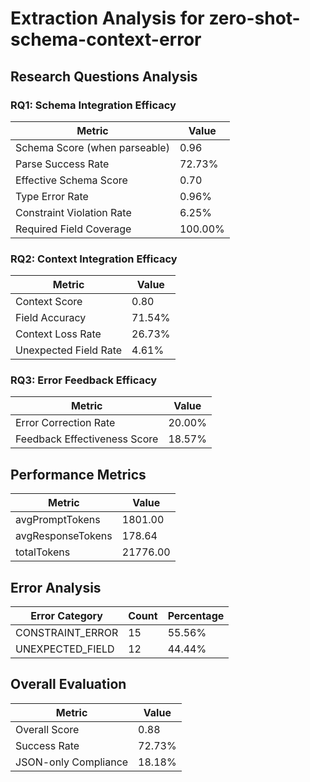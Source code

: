 # Extraction Analysis for zero-shot-schema-context-error

## Research Questions Analysis

### RQ1: Schema Integration Efficacy

| Metric | Value |
|--------|-------|
| Schema Score (when parseable) | 0.96 |
| Parse Success Rate | 72.73% |
| Effective Schema Score | 0.70 |
| Type Error Rate | 0.96% |
| Constraint Violation Rate | 6.25% |
| Required Field Coverage | 100.00% |

### RQ2: Context Integration Efficacy

| Metric | Value |
|--------|-------|
| Context Score | 0.80 |
| Field Accuracy | 71.54% |
| Context Loss Rate | 26.73% |
| Unexpected Field Rate | 4.61% |

### RQ3: Error Feedback Efficacy

| Metric | Value |
|--------|-------|
| Error Correction Rate | 20.00% |
| Feedback Effectiveness Score | 18.57% |

## Performance Metrics

| Metric | Value |
|--------|-------|
| avgPromptTokens | 1801.00 |
| avgResponseTokens | 178.64 |
| totalTokens | 21776.00 |

## Error Analysis

| Error Category | Count | Percentage |
|---------------|-------|------------|
| CONSTRAINT_ERROR | 15 | 55.56% |
| UNEXPECTED_FIELD | 12 | 44.44% |

## Overall Evaluation

| Metric | Value |
|--------|-------|
| Overall Score | 0.88 |
| Success Rate | 72.73% |
| JSON-only Compliance | 18.18% |
